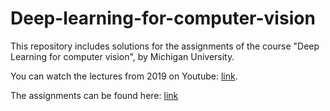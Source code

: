 # Deep-learning-for-computer-vision

This repository includes solutions for the assignments of the course "Deep Learning for computer vision", by Michigan University.  

You can watch the lectures from 2019 on Youtube: [link](https://www.youtube.com/watch?v=dJYGatp4SvA&list=PL5-TkQAfAZFbzxjBHtzdVCWE0Zbhomg7r&ab_channel=MichiganOnline).

The assignments can be found here: [link](https://web.eecs.umich.edu/~justincj/teaching/eecs498/FA2019/)
